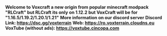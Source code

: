 **Welcome  to Voxcraft a new origin from popular minecraft modpack "RLCraft" but RLCraft its only on 1.12.2 but VoxCraft will be for "1.16.5/1.19.2/1.20.1/1.21"**
**More information on our discord server**
**Discord Link: https://dsc.gg/voxterrain**
**Web: https://ro.voxterrain.cloudns.eu**
**VoxTube (without ads): https://voxtube.cincopa.com**

